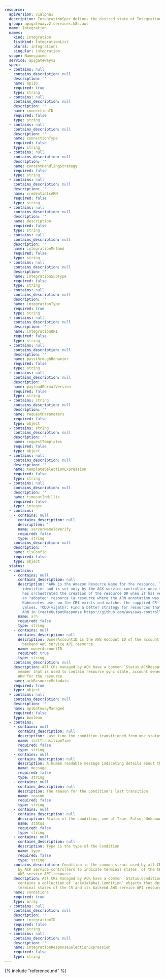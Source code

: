 ```yaml
---
resource:
  apiVersion: v1alpha1
  description: IntegrationSpec defines the desired state of Integration
  group: apigatewayv2.services.k8s.aws
  name: Integration
  names:
    kind: Integration
    listKind: IntegrationList
    plural: integrations
    singular: integration
  scope: Namespaced
  service: apigatewayv2
  spec:
  - contains: null
    contains_description: null
    description: ''
    name: apiID
    required: true
    type: string
  - contains: null
    contains_description: null
    description: ''
    name: connectionID
    required: false
    type: string
  - contains: null
    contains_description: null
    description: ''
    name: connectionType
    required: false
    type: string
  - contains: null
    contains_description: null
    description: ''
    name: contentHandlingStrategy
    required: false
    type: string
  - contains: null
    contains_description: null
    description: ''
    name: credentialsARN
    required: false
    type: string
  - contains: null
    contains_description: null
    description: ''
    name: description
    required: false
    type: string
  - contains: null
    contains_description: null
    description: ''
    name: integrationMethod
    required: false
    type: string
  - contains: null
    contains_description: null
    description: ''
    name: integrationSubtype
    required: false
    type: string
  - contains: null
    contains_description: null
    description: ''
    name: integrationType
    required: true
    type: string
  - contains: null
    contains_description: null
    description: ''
    name: integrationURI
    required: false
    type: string
  - contains: null
    contains_description: null
    description: ''
    name: passthroughBehavior
    required: false
    type: string
  - contains: null
    contains_description: null
    description: ''
    name: payloadFormatVersion
    required: false
    type: string
  - contains: string
    contains_description: null
    description: ''
    name: requestParameters
    required: false
    type: object
  - contains: string
    contains_description: null
    description: ''
    name: requestTemplates
    required: false
    type: object
  - contains: null
    contains_description: null
    description: ''
    name: templateSelectionExpression
    required: false
    type: string
  - contains: null
    contains_description: null
    description: ''
    name: timeoutInMillis
    required: false
    type: integer
  - contains:
    - contains: null
      contains_description: null
      description: ''
      name: serverNameToVerify
      required: false
      type: string
    contains_description: null
    description: ''
    name: tlsConfig
    required: false
    type: object
  status:
  - contains:
    - contains: null
      contains_description: null
      description: 'ARN is the Amazon Resource Name for the resource. This is a globally-unique
        identifier and is set only by the ACK service controller once the controller
        has orchestrated the creation of the resource OR when it has verified that
        an "adopted" resource (a resource where the ARN annotation was set by the
        Kubernetes user on the CR) exists and matches the supplied CR''s Spec field
        values. TODO(vijat@): Find a better strategy for resources that do not have
        ARN in CreateOutputResponse https://github.com/aws/aws-controllers-k8s/issues/270'
      name: arn
      required: false
      type: string
    - contains: null
      contains_description: null
      description: OwnerAccountID is the AWS Account ID of the account that owns the
        backend AWS service API resource.
      name: ownerAccountID
      required: true
      type: string
    contains_description: null
    description: All CRs managed by ACK have a common `Status.ACKResourceMetadata`
      member that is used to contain resource sync state, account ownership, constructed
      ARN for the resource
    name: ackResourceMetadata
    required: true
    type: object
  - contains: null
    contains_description: null
    description: ''
    name: apiGatewayManaged
    required: false
    type: boolean
  - contains:
    - contains: null
      contains_description: null
      description: Last time the condition transitioned from one status to another.
      name: lastTransitionTime
      required: false
      type: string
    - contains: null
      contains_description: null
      description: A human readable message indicating details about the transition.
      name: message
      required: false
      type: string
    - contains: null
      contains_description: null
      description: The reason for the condition's last transition.
      name: reason
      required: false
      type: string
    - contains: null
      contains_description: null
      description: Status of the condition, one of True, False, Unknown.
      name: status
      required: false
      type: string
    - contains: null
      contains_description: null
      description: Type is the type of the Condition
      name: type
      required: false
      type: string
    contains_description: Condition is the common struct used by all CRDs managed
      by ACK service controllers to indicate terminal states  of the CR and its backend
      AWS service API resource
    description: All CRS managed by ACK have a common `Status.Conditions` member that
      contains a collection of `ackv1alpha1.Condition` objects that describe the various
      terminal states of the CR and its backend AWS service API resource
    name: conditions
    required: true
    type: array
  - contains: null
    contains_description: null
    description: ''
    name: integrationID
    required: false
    type: string
  - contains: null
    contains_description: null
    description: ''
    name: integrationResponseSelectionExpression
    required: false
    type: string
---
```

{% include "reference.md" %}
